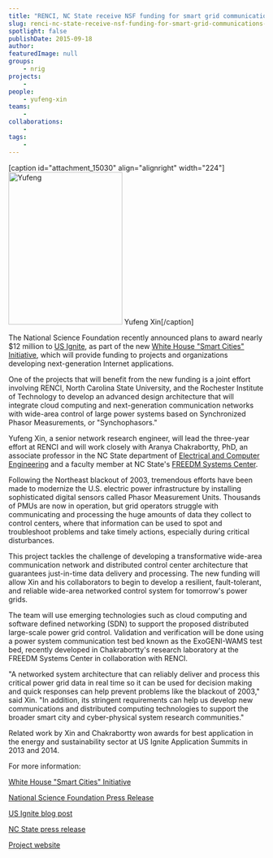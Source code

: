 ```yaml
---
title: "RENCI, NC State receive NSF funding for smart grid communications development"
slug: renci-nc-state-receive-nsf-funding-for-smart-grid-communications-development
spotlight: false
publishDate: 2015-09-18
author: 
featuredImage: null
groups:
    - nrig
projects:
    - 
people:
    - yufeng-xin
teams: 
    - 
collaborations:
    - 
tags:
    - 
---
```

[caption id="attachment_15030" align="alignright" width="224"]<a href="https://renci.org/wp-content/uploads/2015/09/Yufeng.jpg"><img class="wp-image-15030 size-medium" src="https://renci.org/wp-content/uploads/2015/09/Yufeng-224x300.jpg" alt="Yufeng" width="224" height="300" /></a> Yufeng Xin[/caption]

The National Science Foundation recently announced plans to award nearly $12 million to <a href="http://www.us-ignite.org">US Ignite</a>, as part of the new <a href="https://www.whitehouse.gov/the-press-office/2015/09/14/fact-sheet-administration-announces-new-smart-cities-initiative-help" target="_blank">White House "Smart Cities" Initiative</a>, which will provide funding to projects and organizations developing next-generation Internet applications.

One of the projects that will benefit from the new funding is a joint effort involving RENCI, North Carolina State University, and the Rochester Institute of Technology to develop an advanced design architecture that will integrate cloud computing and next-generation communication networks with wide-area control of large power systems based on Synchronized Phasor Measurements, or "Synchophasors."



Yufeng Xin, a senior network research engineer, will lead the three-year effort at RENCI and will work closely with Aranya Chakrabortty, PhD, an associate professor in the NC State department of <a href="http://www.ece.ncsu.edu/" target="_blank">Electrical and Computer Engineering</a> and a faculty member at NC State's <a href="http://www.freedm.ncsu.edu/" target="_blank">FREEDM Systems Center</a>.

Following the Northeast blackout of 2003, tremendous efforts have been made to modernize the U.S. electric power infrastructure by installing sophisticated digital sensors called Phasor Measurement Units. Thousands of PMUs are now in operation, but grid operators struggle with communicating and processing the huge amounts of data they collect to control centers, where that information can be used to spot and troubleshoot problems and take timely actions, especially during critical disturbances.

This project tackles the challenge of developing a transformative wide-area communication network and distributed control center architecture that guarantees just-in-time data delivery and processing. The new funding will allow Xin and his collaborators to begin to develop a resilient, fault-tolerant, and reliable wide-area networked control system for tomorrow's power grids.

The team will use emerging technologies such as cloud computing and software defined networking (SDN) to support the proposed distributed large-scale power grid control. Validation and verification will be done using a power system communication test bed known as the ExoGENI-WAMS test bed, recently developed in Chakrabortty's research laboratory at the FREEDM Systems Center in collaboration with RENCI.

"A networked system architecture that can reliably deliver and process this critical power grid data in real time so it can be used for decision making and quick responses can help prevent problems like the blackout of 2003," said Xin. "In addition, its stringent requirements can help us develop new communications and distributed computing technologies to support the broader smart city and cyber-physical system research communities."

Related work by Xin and Chakrabortty won awards for best application in the energy and sustainability sector at US Ignite Application Summits in 2013 and 2014.

For more information:

<a href="https://www.whitehouse.gov/the-press-office/2015/09/14/fact-sheet-administration-announces-new-smart-cities-initiative-help" target="_blank">White House "Smart Cities" Initiative</a>

<a href="http://nsf.gov/news/news_summ.jsp?cntn_id=136263&amp;org=NSF&amp;from=news" target="_blank">National Science Foundation Press Release</a>

<a href="https://www.us-ignite.org/blog/2015/9/us-ignite-to-launch-nationwide-network-of-ultra-high-speed-broadband-living-labs/" target="_blank">US Ignite blog post</a>

<a href="http://www.ece.ncsu.edu/news/28497/chakrabortty-receives-nsf-grant-to-help-modernize-power-system-communications" target="_blank">NC State press release</a>

<a href="http://distinct.web.unc.edu/" target="_blank">Project website
</a>
